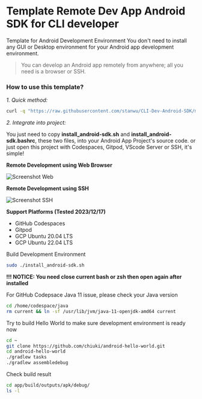 # Template Remote Dev App Android SDK for CLI developer

Template for Android Development Environment
You don't need to install any GUI or Desktop environment for your Android app development environment.

> You can develop an Android app remotely from anywhere; all you need is a browser or SSH.

### How to use this template?

*1. Quick method:*

```sh
curl -q "https://raw.githubusercontent.com/stanwu/CLI-Dev-Android-SDK/main/install_android-sdk.sh" | bash
```

*2. Integrate into project:*

You just need to copy **install_android-sdk.sh** and **install_android-sdk.bashrc**, these two files, into your Android App Project's source code. 
or just open this project with Codespaces, Gitpod, VScode Server or SSH, it's simple!

**Remote Development using Web Browser**

![Screenshot Web](https://github-production-user-asset-6210df.s3.amazonaws.com/121381/291022047-c148fae8-a1f7-4973-92da-f60550359044.png?X-Amz-Algorithm=AWS4-HMAC-SHA256&X-Amz-Credential=AKIAIWNJYAX4CSVEH53A%2F20231217%2Fus-east-1%2Fs3%2Faws4_request&X-Amz-Date=20231217T011234Z&X-Amz-Expires=300&X-Amz-Signature=5e91ac07f0794099915681226fea97f4676cee57235cb7f544ea459f2460bdc9&X-Amz-SignedHeaders=host&actor_id=0&key_id=0&repo_id=0)

**Remote Development using SSH**

![Screenshot SSH](https://private-user-images.githubusercontent.com/121381/291023152-fc11a93c-2f7b-4ea1-afc9-a4e1be021be0.png?jwt=eyJhbGciOiJIUzI1NiIsInR5cCI6IkpXVCJ9.eyJpc3MiOiJnaXRodWIuY29tIiwiYXVkIjoicmF3LmdpdGh1YnVzZXJjb250ZW50LmNvbSIsImtleSI6ImtleTEiLCJleHAiOjE3MDI3Nzc4NjAsIm5iZiI6MTcwMjc3NzU2MCwicGF0aCI6Ii8xMjEzODEvMjkxMDIzMTUyLWZjMTFhOTNjLTJmN2ItNGVhMS1hZmM5LWE0ZTFiZTAyMWJlMC5wbmc_WC1BbXotQWxnb3JpdGhtPUFXUzQtSE1BQy1TSEEyNTYmWC1BbXotQ3JlZGVudGlhbD1BS0lBSVdOSllBWDRDU1ZFSDUzQSUyRjIwMjMxMjE3JTJGdXMtZWFzdC0xJTJGczMlMkZhd3M0X3JlcXVlc3QmWC1BbXotRGF0ZT0yMDIzMTIxN1QwMTQ2MDBaJlgtQW16LUV4cGlyZXM9MzAwJlgtQW16LVNpZ25hdHVyZT1hNTFjMWYwMGRlZGJlNzI5NmZmNGE3ZGVlM2Y2NWViY2Q3MmMwNTZlNDNmNzIyYzdhNGViZWQ4NGUwMWNjNmYyJlgtQW16LVNpZ25lZEhlYWRlcnM9aG9zdCZhY3Rvcl9pZD0wJmtleV9pZD0wJnJlcG9faWQ9MCJ9.5xW-E9g0cZLUUe_N4LTMmoiDJi_Njd_1rdqc1FeAlN8)

**Support Platforms (Tested 2023/12/17)**

- GitHub Codespaces
- Gitpod
- GCP Ubuntu 20.04 LTS
- GCP Ubuntu 22.04 LTS

Build Development Environment

```sh
sudo ./install_android-sdk.sh
```

**!!! NOTICE: You need close current bash or zsh then open again after installed**

For GitHub Codepsace Java 11 issue, please check your Java version

```sh
cd /home/codespace/java
rm current && ln -sf /usr/lib/jvm/java-11-openjdk-amd64 current
```

Try to build Hello World to make sure development environment is ready now

```sh
cd ~
git clone https://github.com/chiuki/android-hello-world.git
cd android-hello-world
./gradlew tasks
./gradlew assembledebug
```

Check build result

```sh
cd app/build/outputs/apk/debug/
ls -l
```
